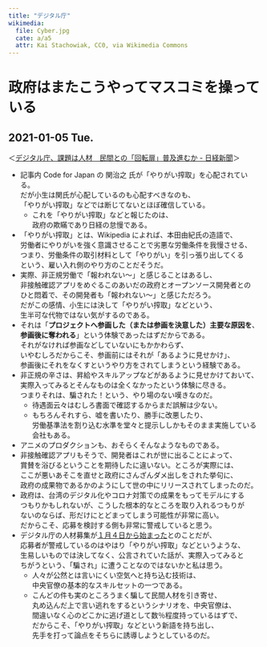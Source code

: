 ```yaml
---
title: "デジタル庁"
wikimedia:
  file: Cyber.jpg
  cate: a/a5
  attr: Kai Stachowiak, CC0, via Wikimedia Commons
---
```

# 政府はまたこうやってマスコミを操っている

## 2021-01-05 Tue.

＜[デジタル庁、課題は人材　民間との「回転扉」普及進むか - 日経新聞](https://www.nikkei.com/article/DGXZQOFS212RU021122020000000)＞

* 記事内 Code for Japan の 関治之 氏が「やりがい搾取」を心配されている。  
  だが小生は関氏が心配しているのも心配すべきなのも、  
  「やりがい搾取」などでは断じてないとほぼ確信している。  
  * これを「やりがい搾取」などと報じたのは、  
    政府の欺瞞であり日経の怠慢である。
* 「やりがい搾取」とは、Wikipedia によれば、本田由紀氏の造語で、  
  労働者にやりがいを強く意識させることで劣悪な労働条件を我慢させる、  
  つまり、労働条件の取引材料として「やりがい」を引っ張り出してくる  
  という、雇い入れ側のやり方のことだそうだ。
* 実際、非正規労働で「報われない〜」と感じることはあるし、  
  非接触確認アプリをめぐるこのあいだの政府とオープンソース開発者との  
  ひと悶着で、その開発者も「報われない〜」と感じただろう。  
  だがこの感情、小生には決して「やりがい搾取」などという、  
  生半可な代物ではない気がするのである。
* それは「**プロジェクトへ参画した（または参画を決意した）主要な原因を**、  
  **参画後に奪われる**」という体験であったはずだからである。  
  それがなければ参画などしていないにもかかわらず、  
  いやむしろだからこそ、参画前にはそれが「あるように見せかけ」、  
  参画後にそれをなくすというやり方をされてしまうという経験である。
* 非正規の辛さは、昇給やスキルアップなどがあるように見せかけておいて、  
  実際入ってみるとそんなものは全くなかったという体験に尽きる。  
  つまりそれは、騙された！という、やり場のない嘆きなのだ。
  * 待遇面云々はむしろ書面で確認するからまだ誤解は少ない。  
  * もちろんそれすら、嘘を書いたり、勝手に改悪したり、  
    労働基準法を割り込む水準を堂々と提示ししかもそのまま実施している  
	会社もある。
* アニメのプロダクションも、おそらくそんなようなものである。
* 非接触確認アプリもそうで、開発者はこれが世に出ることによって、  
  賞賛を浴びるということを期待したに違いない。ところが実際には、  
  ここが悪いあそこを直せと政府にさんざんダメ出しをされた挙句に、  
  政府の成果物であるかのようにして世の中にリリースされてしまったのだ。
* 政府は、台湾のデジタル化やコロナ対策での成果をもってモデルにする  
  つもりかもしれないが、こうした根本的なところを取り入れるつもりが  
  ないのならば、形だけにとどまってしまう可能性が非常に高い。  
  だからこそ、応募を検討する側も非常に警戒していると思う。
* デジタル庁の人材募集が[１月４日から始まった](https://www.nikkei.com/article/DGXZQOFS040FH0U1A100C2000000)とのことだが、  
  応募者が警戒しているのはやはり「やりがい搾取」などというような、  
  生易しいものでは決してなく、公言されていた話が、実際入ってみると  
  ちがうという、「騙され」に遭うことなのではないかと私は思う。
  * 人々が公然とは言いにくい空気へと持ち込む技術は、  
    中央官僚の基本的なスキルセットの一つである。
  * こんどの件も実のところうまく騙して民間人材を引き寄せ、  
    丸め込んだ上で言い逃れをするというシナリオを、中央官僚は、  
	間違いなく心のどこかに逃げ道として数％程度持っているはずで、  
    だからこそ、「やりがい搾取」などという新語を持ち出し、  
    先手を打って論点をそちらに誘導しようとしているのだ。
